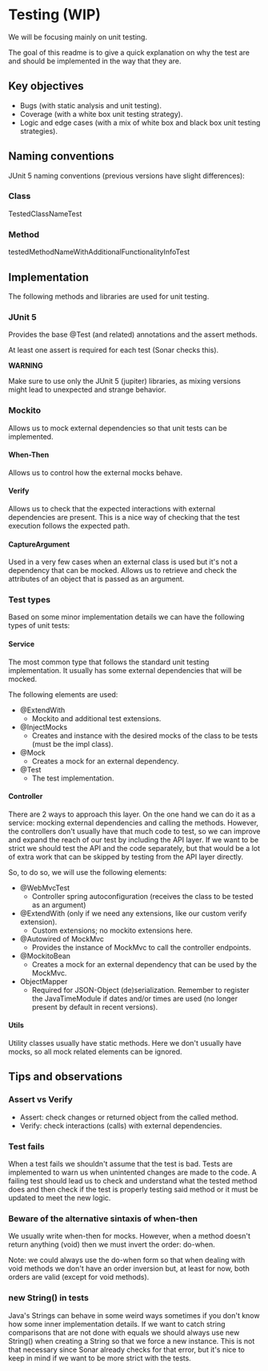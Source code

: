 # Testing (WIP)
We will be focusing mainly on unit testing.

The goal of this readme is to give a quick explanation on why the test are and should be implemented in the way that they are.



## Key objectives
- Bugs (with static analysis and unit testing).
- Coverage (with a white box unit testing strategy).
- Logic and edge cases (with a mix of white box and black box unit testing strategies).



## Naming conventions
JUnit 5 naming conventions (previous versions have slight differences):

### Class
TestedClassNameTest

### Method
testedMethodNameWithAdditionalFunctionalityInfoTest



## Implementation
The following methods and libraries are used for unit testing.



### JUnit 5
Provides the base @Test (and related) annotations and the assert methods.

At least one assert is required for each test (Sonar checks this).

**WARNING** 

Make sure to use only the JUnit 5 (jupiter) libraries, as mixing versions might lead to unexpected and strange behavior.



### Mockito
Allows us to mock external dependencies so that unit tests can be implemented.

#### When-Then
Allows us to control how the external mocks behave.

#### Verify
Allows us to check that the expected interactions with external dependencies are present.
This is a nice way of checking that the test execution follows the expected path.

#### CaptureArgument
Used in a very few cases when an external class is used but it's not a dependency that can be mocked.
Allows us to retrieve and check the attributes of an object that is passed as an argument.



### Test types
Based on some minor implementation details we can have the following types of unit tests:

#### Service
The most common type that follows the standard unit testing implementation.
It usually has some external dependencies that will be mocked.

The following elements are used:
- @ExtendWith
    + Mockito and additional test extensions.
- @InjectMocks
    + Creates and instance with the desired mocks of the class to be tests (must be the impl class).
- @Mock
    + Creates a mock for an external dependency.
- @Test
    + The test implementation.

#### Controller
There are 2 ways to approach this layer. On the one hand we can do it as a service: mocking external dependencies and calling the methods.
However, the controllers don't usually have that much code to test, so we can improve and expand the reach of our test by including the API layer.
If we want to be strict we should test the API and the code separately, but that would be a lot of extra work that can be skipped by testing from the API layer directly.

So, to do so, we will use the following elements:
- @WebMvcTest
    + Controller spring autoconfiguration (receives the class to be tested as an argument)
- @ExtendWith (only if we need any extensions, like our custom verify extension).
    + Custom extensions; no mockito extensions here.
- @Autowired of MockMvc
    + Provides the instance of MockMvc to call the controller endpoints.
- @MockitoBean
    + Creates a mock for an external dependency that can be used by the MockMvc.
- ObjectMapper
    + Required for JSON-Object (de)serialization. Remember to register the JavaTimeModule if dates and/or times are used (no longer present by default in recent versions).

#### Utils
Utility classes usually have static methods.
Here we don't usually have mocks, so all mock related elements can be ignored.



## Tips and observations
### Assert vs Verify
- Assert: check changes or returned object from the called method.
- Verify: check interactions (calls) with external dependencies.

### Test fails
When a test fails we shouldn't assume that the test is bad. Tests are implemented to warn us when unintented changes are made to the code.
A failing test should lead us to check and understand what the tested method does and then check if the test is properly testing said method or it must be updated to meet the new logic.

### Beware of the alternative sintaxis of when-then
We usually write when-then for mocks.
However, when a method doesn't return anything (void) then we must invert the order: do-when.

Note: we could always use the do-when form so that when dealing with void methods we don't have an order inversion but, at least for now, both orders are valid (except for void methods).

### new String() in tests
Java's Strings can behave in some weird ways sometimes if you don't know how some inner implementation details.
If we want to catch string comparisons that are not done with equals we should always use new String() when creating a String so that we force a new instance.
This is not that necessary since Sonar already checks for that error, but it's nice to keep in mind if we want to be more strict with the tests.
